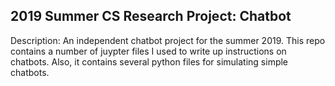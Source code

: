 ## 2019 Summer CS Research Project: Chatbot

Description: An independent chatbot project for the summer 2019. This repo contains a number of juypter files I used to write up instructions on chatbots. Also, it contains several python files for simulating simple chatbots.



